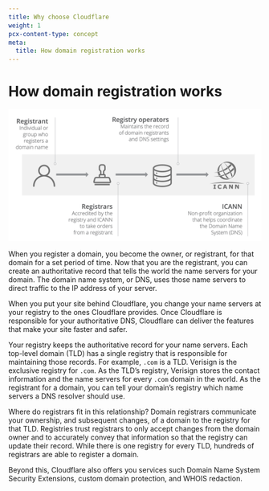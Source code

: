 ```yaml
---
title: Why choose Cloudflare
weight: 1
pcx-content-type: concept
meta:
  title: How domain registration works
---
```


# How domain registration works

![Domain Registration Overview](../static/domain-registry-process.png)

When you register a domain, you become the owner, or registrant, for that domain for a set period of time. Now that you are the registrant, you can create an authoritative record that tells the world the name servers for your domain. The domain name system, or DNS, uses those name servers to direct traffic to the IP address of your server.

When you put your site behind Cloudflare, you change your name servers at your registry to the ones Cloudflare provides. Once Cloudflare is responsible for your authoritative DNS, Cloudflare can deliver the features that make your site faster and safer.

Your registry keeps the authoritative record for your name servers. Each top-level domain (TLD) has a single registry that is responsible for maintaining those records. For example, `.com` is a TLD. Verisign is the exclusive registry for `.com`. As the TLD’s registry, Verisign stores the contact information and the name servers for every `.com` domain in the world. As the registrant for a domain, you can tell your domain’s registry which name servers a DNS resolver should use.

Where do registrars fit in this relationship? Domain registrars communicate your ownership, and subsequent changes, of a domain to the registry for that TLD. Registries trust registrars to only accept changes from the domain owner and to accurately convey that information so that the registry can update their record. While there is one registry for every TLD, hundreds of registrars are able to register a domain.

Beyond this, Cloudflare also offers you services such Domain Name System Security Extensions, custom domain protection, and WHOIS redaction.
